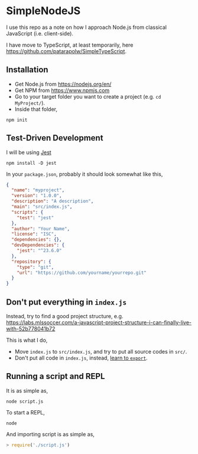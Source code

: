 # SimpleNodeJS

I use this repo as a note on how I approach Node.js from classical JavaScript (i.e. client-side).

I have move to TypeScript, at least temporarily, here <https://github.com/patarapolw/SimpleTypeScript>.

## Installation

- Get Node.js from <https://nodejs.org/en/>
- Get NPM from <https://www.npmjs.com>
- Go to your target folder you want to create a project (e.g. `cd MyProject/`).
- Inside that folder,

```commandline
npm init
```

## Test-Driven Development

I will be using [Jest](https://jestjs.io/docs/en/getting-started.html)

```commandline
npm install -D jest
```

In your `package.json`, probably it should look somewhat like this,

```json
{
  "name": "myproject",
  "version": "1.0.0",
  "description": "A description",
  "main": "src/index.js",
  "scripts": {
    "test": "jest"
  },
  "author": "Your Name",
  "license": "ISC",
  "dependencies": {},
  "devDependencies": {
    "jest": "^23.6.0"
  },
  "repository": {
    "type": "git",
    "url": "https://github.com/yourname/yourrepo.git"
  }
}
```

## Don't put everything in `index.js`

Instead, try to find a good project structure, e.g. <https://labs.mlssoccer.com/a-javascript-project-structure-i-can-finally-live-with-52b778041b72>

This is what I do,

- Move `index.js` to `src/index.js`, and try to put all source codes in `src/`.
- Don't put all code in `index.js`, instead, [learn to `export`](http://www.tutorialsteacher.com/nodejs/nodejs-module-exports).


## Running a script and REPL

It is as simple as,

```commandline
node script.js
```

To start a REPL,

```commandline
node
```

And importing script is as simple as,

```javascript
> require('./script.js')
```
